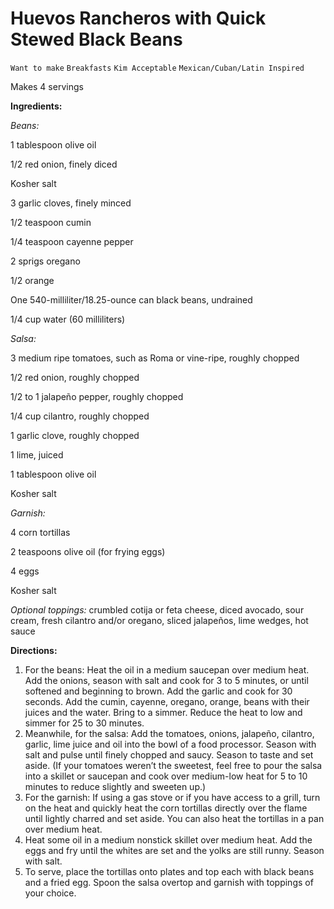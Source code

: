 # Huevos Rancheros with Quick Stewed Black Beans

`Want to make` `Breakfasts` `Kim Acceptable` `Mexican/Cuban/Latin Inspired`

Makes 4 servings

**Ingredients:**

_Beans:_

1 tablespoon olive oil

1/2 red onion, finely diced

Kosher salt

3 garlic cloves, finely minced

1/2 teaspoon cumin

1/4 teaspoon cayenne pepper

2 sprigs oregano

1/2 orange

One 540-milliliter/18.25-ounce can black beans, undrained

1/4 cup water (60 milliliters)

_Salsa:_

3 medium ripe tomatoes, such as Roma or vine-ripe, roughly chopped

1/2 red onion, roughly chopped

1/2 to 1 jalapeño pepper, roughly chopped

1/4 cup cilantro, roughly chopped

1 garlic clove, roughly chopped

1 lime, juiced

1 tablespoon olive oil

Kosher salt

_Garnish:_

4 corn tortillas

2 teaspoons olive oil (for frying eggs)

4 eggs

Kosher salt

_Optional toppings:_ crumbled cotija or feta cheese, diced avocado, sour cream, fresh cilantro and/or oregano, sliced jalapeños, lime wedges, hot sauce

**Directions:**

1. For the beans: Heat the oil in a medium saucepan over medium heat. Add the onions, season with salt and cook for 3 to 5 minutes, or until softened and beginning to brown. Add the garlic and cook for 30 seconds. Add the cumin, cayenne, oregano, orange, beans with their juices and the water. Bring to a simmer. Reduce the heat to low and simmer for 25 to 30 minutes.
2. Meanwhile, for the salsa: Add the tomatoes, onions, jalapeño, cilantro, garlic, lime juice and oil into the bowl of a food processor. Season with salt and pulse until finely chopped and saucy. Season to taste and set aside. (If your tomatoes weren’t the sweetest, feel free to pour the salsa into a skillet or saucepan and cook over medium-low heat for 5 to 10 minutes to reduce slightly and sweeten up.)
3. For the garnish: If using a gas stove or if you have access to a grill, turn on the heat and quickly heat the corn tortillas directly over the flame until lightly charred and set aside. You can also heat the tortillas in a pan over medium heat.
4. Heat some oil in a medium nonstick skillet over medium heat. Add the eggs and fry until the whites are set and the yolks are still runny. Season with salt.
5. To serve, place the tortillas onto plates and top each with black beans and a fried egg. Spoon the salsa overtop and garnish with toppings of your choice.
